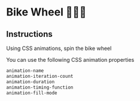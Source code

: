 # Bike Wheel 🚴🏻‍♀️

## Instructions

Using CSS animations, spin the bike wheel

You can use the following CSS animation properties

```txt
animation-name
animation-iteration-count
animation-duration
animation-timing-function
animation-fill-mode
```
